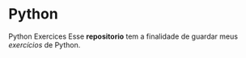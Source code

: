# Python
Python Exercices
Esse **repositorio** tem a finalidade de guardar meus *exercícios* de Python.

